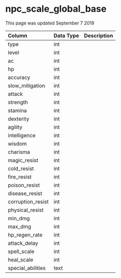 # npc\_scale\_global\_base

This page was updated September 7 2019

| Column | Data Type | Description |
| :--- | :--- | :--- |
| type | int |  |
| level | int |  |
| ac | int |  |
| hp | int |  |
| accuracy | int |  |
| slow\_mitigation | int |  |
| attack | int |  |
| strength | int |  |
| stamina | int |  |
| dexterity | int |  |
| agility | int |  |
| intelligence | int |  |
| wisdom | int |  |
| charisma | int |  |
| magic\_resist | int |  |
| cold\_resist | int |  |
| fire\_resist | int |  |
| poison\_resist | int |  |
| disease\_resist | int |  |
| corruption\_resist | int |  |
| physical\_resist | int |  |
| min\_dmg | int |  |
| max\_dmg | int |  |
| hp\_regen\_rate | int |  |
| attack\_delay | int |  |
| spell\_scale | int |  |
| heal\_scale | int |  |
| special\_abilities | text |  |

